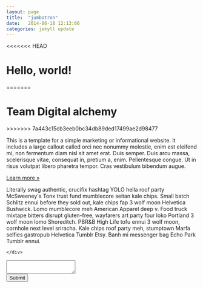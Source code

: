 ```yaml
---
layout: page
title:  "jumbotron"
date:   2014-06-18 12:13:00
categories: jekyll update
---
```


<div class="jumbotron">
<<<<<<< HEAD
        <h1>Hello, world!</h1>
=======
        <h1>Team Digital alchemy</h1>
>>>>>>> 7a443c15cb3eeb0bc34db89ded17499ae2d98477
        <p>This is a template for a simple marketing or informational website. It includes a large callout called orci nec nonummy molestie, enim est eleifend mi, non fermentum diam nisl sit amet erat. Duis semper. Duis arcu massa, scelerisque vitae, consequat in, pretium a, enim. Pellentesque congue. Ut in risus volutpat libero pharetra tempor. Cras vestibulum bibendum augue. </p>
        <p><a href="#" class="btn btn-primary btn-lg" role="button">Learn more »</a></p>
      </div>


<div class="row">
 	<div class="col-md-4">
 		Literally swag authentic, crucifix hashtag YOLO hella roof party McSweeney's Tonx trust fund mumblecore seitan kale chips. Small batch Schlitz ennui before they sold out, kale chips fap 3 wolf moon Helvetica Bushwick. Lomo mumblecore meh American Apparel deep v. Food truck mixtape bitters disrupt gluten-free, wayfarers art party four loko Portland 3 wolf moon lomo Shoreditch. PBR&B High Life tofu ennui 3 wolf moon, cornhole next level sriracha. Kale chips roof party meh, stumptown Marfa selfies gastropub Helvetica Tumblr Etsy. Banh mi messenger bag Echo Park Tumblr ennui.

 	</div>
 </div>
 <div class="row">
 	<div class="col-md-4">
		<textarea class="form-control" rows="2"></textarea>
 	</div>
 	<div
<div class="row">
 	<div class="col-md-4">
 		<input class="btn btn-primary" type="submit" value="Submit">
 	</div>

</div>
